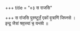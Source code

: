 +++
title = "०३ स राजसि"

+++
स रा॑जसि पुरुष्टुतँ॒ एको॑ वृ॒त्राणि॑ जिघ्नसे ।  
इन्द्र॒ जैत्रा॑ श्रव॒स्या॑ च॒ यन्त॑वे ॥